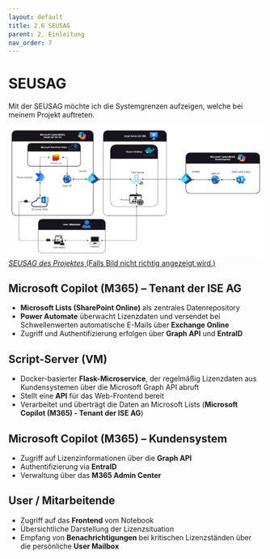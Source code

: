 ```yaml
---
layout: default
title: 2.6 SEUSAG
parent: 2. Einleitung
nav_order: 7
---
```


# SEUSAG

Mit der SEUSAG möchte ich die Systemgrenzen aufzeigen, welche bei meinem Projekt auftreten.

![SEUSAG](../../ressources/images/SEUSAG.png)
[*SEUSAG des Projektes* (Falls Bild nicht richtig angezeigt wird.)](../../ressources/images/SEUSAG.png)

## Microsoft Copilot (M365) – Tenant der ISE AG

- **Microsoft Lists (SharePoint Online)** als zentrales Datenrepository  
- **Power Automate** überwacht Lizenzdaten und versendet bei Schwellenwerten automatische E-Mails über **Exchange Online**  
- Zugriff und Authentifizierung erfolgen über **Graph API** und **EntraID**

## Script-Server (VM)

- Docker-basierter **Flask-Microservice**, der regelmäßig Lizenzdaten aus Kundensystemen über die Microsoft Graph API abruft  
- Stellt eine **API** für das Web-Frontend bereit  
- Verarbeitet und überträgt die Daten an Microsoft Lists (**Microsoft Copilot (M365) - Tenant der ISE AG**)

## Microsoft Copilot (M365) – Kundensystem

- Zugriff auf Lizenzinformationen über die **Graph API**  
- Authentifizierung via **EntraID**  
- Verwaltung über das **M365 Admin Center**

## User / Mitarbeitende

- Zugriff auf das **Frontend** vom Notebook  
- Übersichtliche Darstellung der Lizenzsituation  
- Empfang von **Benachrichtigungen** bei kritischen Lizenzständen über die persönliche **User Mailbox**
